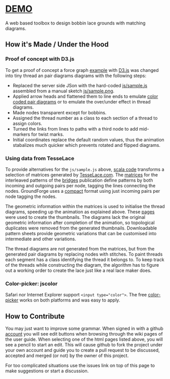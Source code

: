 # [DEMO](https://d-bl.github.io/GroundForge/)
A web based toolbox to design bobbin lace grounds with matching diagrams.

[TesseLace.com]: http://TesseLace.com

## How it's Made / Under the Hood

### Proof of concept with D3.js

To get a proof of concept a force graph [example] with [D3.js] was changed into tiny thread an pair diagrams diagrams with the following steps:

- Replaced the server side JSon with the hard-coded [js/sample.js] assembled from a manual sketch [js/sample.png].
- Applied arrow heads and flattened them to line ends to emulate [color coded pair diagrams] or to emulate the over/under effect in thread diagrams.
- Made nodes transparent except for bobbins.
- Assigned the thread number as a class to each section of a thread to assign colors.
- Turned the links from lines to paths with a third node to add mid-markers for twist marks.
- Initial coordinates replace the default random values, thus the animation stabalizes much quicker which prevents rotated and flipped diagrams.

[js/sample.js]: https://github.com/d-bl/GroundForge/blob/7a94b670636a138b1f417c0640561bfb1cbc5fc7/js/sample.js
[js/sample.png]: https://github.com/d-bl/GroundForge/blob/50421a210ee28c73bcdddbc997802d48128ce6b9/js/sample.png

### Using data from TesseLace

To provide alternatives for the `js/sample.js` above, [scala code] transforms a selection of matrices generated by [TesseLace.com].
The [matrices] for the interleaved patterns of the [bridges] publication
define patterns by both incoming and outgoing pairs per node, tagging the lines connecting the nodes.
GroundForge uses a [compact] format using just incoming pairs per node tagging the nodes.

The geometric information within the matrices is used to initialise the thread diagrams, speeding up the animation as explained above.
These [pages] were used to create the thumbnails.
The diagrams lack the original geometric information after completion of the animation,
so topological duplicates were removed from the generated thumbnails.
Downloadable pattern sheets provide geometric variations that can be customised into intermediate and other variations.

The thread diagrams are not generated from the matrices, but from the generated pair diagrams by replacing nodes with stitches.
To paint threads each segment has a class identifying the thread it belongs to.
To keep track of the threads while constructing the diagram, 
the algorithm has to figure out a working order to create the lace just like a real lace maker does.

[pages]: https://github.com/d-bl/GroundForge/blob/master/src/test/resources/
[compact]: https://d-bl.github.io/GroundForge/images/legend.png
[bridges]: https://tesselace.com/research/bridges2012/
[matrices]: http://web.uvic.ca/~vmi/papers/interleavedpatterns.html
[example]: http://bl.ocks.org/mbostock/4062045
[D3.js]: http://d3js.org/
[color coded pair diagrams]: https://en.wikipedia.org/w/index.php?title=Mesh_grounded_bobbin_lace&oldid=639789191#Worker_pair_versus_two_pair_per_pin
[scala code]: https://github.com/d-bl/GroundForge/tree/master/

### Color-picker: jscolor

Safari nor Internet Explorer support `<input type="color">`. The free [color-picker](http://jscolor.com/) works on both platforms and was easy to apply.

## How to Contribute

You may just want to improve some grammar. 
When signed in with a github [account](https://github.com)
you will see edit buttons when browsing through the wiki pages of the user guide.
When selecting one of the html pages listed above, you will see a pencil to start an edit.
This will cause github to fork the project under your own account and guide you to create a pull request
to be discussed, accepted and merged (or not) by the owner of this project.

For too complicated situations use the issues link on top of this page to make suggestions or start a discussion.